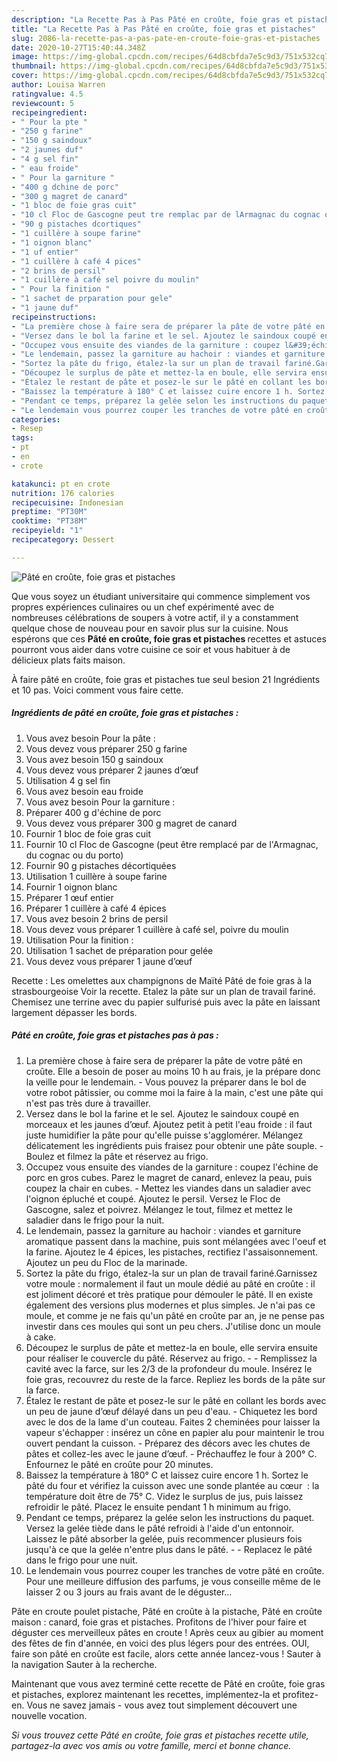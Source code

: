 ```yaml
---
description: "La Recette Pas à Pas Pâté en croûte, foie gras et pistaches"
title: "La Recette Pas à Pas Pâté en croûte, foie gras et pistaches"
slug: 2086-la-recette-pas-a-pas-pate-en-croute-foie-gras-et-pistaches
date: 2020-10-27T15:40:44.348Z
image: https://img-global.cpcdn.com/recipes/64d8cbfda7e5c9d3/751x532cq70/pate-en-croute-foie-gras-et-pistaches-photo-principale-de-la-recette.jpg
thumbnail: https://img-global.cpcdn.com/recipes/64d8cbfda7e5c9d3/751x532cq70/pate-en-croute-foie-gras-et-pistaches-photo-principale-de-la-recette.jpg
cover: https://img-global.cpcdn.com/recipes/64d8cbfda7e5c9d3/751x532cq70/pate-en-croute-foie-gras-et-pistaches-photo-principale-de-la-recette.jpg
author: Louisa Warren
ratingvalue: 4.5
reviewcount: 5
recipeingredient:
- " Pour la pte "
- "250 g farine"
- "150 g saindoux"
- "2 jaunes duf"
- "4 g sel fin"
- " eau froide"
- " Pour la garniture "
- "400 g dchine de porc"
- "300 g magret de canard"
- "1 bloc de foie gras cuit"
- "10 cl Floc de Gascogne peut tre remplac par de lArmagnac du cognac ou du porto"
- "90 g pistaches dcortiques"
- "1 cuillère à soupe farine"
- "1 oignon blanc"
- "1 uf entier"
- "1 cuillère à café 4 pices"
- "2 brins de persil"
- "1 cuillère à café sel poivre du moulin"
- " Pour la finition "
- "1 sachet de prparation pour gele"
- "1 jaune duf"
recipeinstructions:
- "La première chose à faire sera de préparer la pâte de votre pâté en croûte. Elle a besoin de poser au moins 10 h au frais, je la prépare donc la veille pour le lendemain. Vous pouvez la préparer dans le bol de votre robot pâtissier, ou comme moi la faire à la main, c&#39;est une pâte qui n&#39;est pas très dure à travailler."
- "Versez dans le bol la farine et le sel. Ajoutez le saindoux coupé en morceaux et les jaunes d’œuf. Ajoutez petit à petit l&#39;eau froide : il faut juste humidifier la pâte pour qu&#39;elle puisse s&#39;agglomérer. Mélangez délicatement les ingrédients puis fraisez pour obtenir une pâte souple. Boulez et filmez la pâte et réservez au frigo."
- "Occupez vous ensuite des viandes de la garniture : coupez l&#39;échine de porc en gros cubes. Parez le magret de canard, enlevez la peau, puis coupez la chair en cubes. Mettez les viandes dans un saladier avec l&#39;oignon épluché et coupé. Ajoutez le persil. Versez le Floc de Gascogne, salez et poivrez. Mélangez le tout, filmez et mettez le saladier dans le frigo pour la nuit."
- "Le lendemain, passez la garniture au hachoir : viandes et garniture aromatique passent dans la machine, puis sont mélangées avec l&#39;oeuf et la farine. Ajoutez le 4 épices, les pistaches, rectifiez l&#39;assaisonnement. Ajoutez un peu du Floc de la marinade."
- "Sortez la pâte du frigo, étalez-la sur un plan de travail fariné.Garnissez votre moule : normalement il faut un moule dédié au pâté en croûte : il est joliment décoré et très pratique pour démouler le pâté. Il en existe également des versions plus modernes et plus simples. Je n&#39;ai pas ce moule, et comme je ne fais qu&#39;un pâté en croûte par an, je ne pense pas investir dans ces moules qui sont un peu chers. J&#39;utilise donc un moule à cake."
- "Découpez le surplus de pâte et mettez-la en boule, elle servira ensuite pour réaliser le couvercle du pâté. Réservez au frigo.  Remplissez la cavité avec la farce, sur les 2/3 de la profondeur du moule. Insérez le foie gras, recouvrez du reste de la farce. Repliez les bords de la pâte sur la farce."
- "Étalez le restant de pâte et posez-le sur le pâté en collant les bords avec un peu de jaune d’œuf délayé dans un peu d&#39;eau. Chiquetez les bord avec le dos de la lame d&#39;un couteau. Faites 2 cheminées pour laisser la vapeur s&#39;échapper : insérez un cône en papier alu pour maintenir le trou ouvert pendant la cuisson. Préparez des décors avec les chutes de pâtes et collez-les avec le jaune d’œuf.  Préchauffez le four à 200° C. Enfournez le pâté en croûte pour 20 minutes."
- "Baissez la température à 180° C et laissez cuire encore 1 h. Sortez le pâté du four et vérifiez la cuisson avec une sonde plantée au cœur  : la température doit être de 75° C. Videz le surplus de jus, puis laissez refroidir le pâté. Placez le ensuite pendant 1 h minimum au frigo."
- "Pendant ce temps, préparez la gelée selon les instructions du paquet. Versez la gelée tiède dans le pâté refroidi à l&#39;aide d&#39;un entonnoir. Laissez le pâté absorber la gelée, puis recommencer plusieurs fois jusqu&#39;à ce que la gelée n&#39;entre plus dans le pâté.  Replacez le pâté dans le frigo pour une nuit."
- "Le lendemain vous pourrez couper les tranches de votre pâté en croûte. Pour une meilleure diffusion des parfums, je vous conseille même de le laisser 2 ou 3 jours au frais avant de le déguster..."
categories:
- Resep
tags:
- pt
- en
- crote

katakunci: pt en crote 
nutrition: 176 calories
recipecuisine: Indonesian
preptime: "PT30M"
cooktime: "PT38M"
recipeyield: "1"
recipecategory: Dessert

---
```



![Pâté en croûte, foie gras et pistaches](https://img-global.cpcdn.com/recipes/64d8cbfda7e5c9d3/751x532cq70/pate-en-croute-foie-gras-et-pistaches-photo-principale-de-la-recette.jpg)

Que vous soyez un étudiant universitaire qui commence simplement vos propres expériences culinaires ou un chef expérimenté avec de nombreuses célébrations de soupers à votre actif, il y a constamment quelque chose de nouveau pour en savoir plus sur la cuisine. Nous espérons que ces <strong> Pâté en croûte, foie gras et pistaches </strong> recettes et astuces pourront vous aider dans votre cuisine ce soir et vous habituer à de délicieux plats faits maison.

<!--inarticleads1-->

À faire pâté en croûte, foie gras et pistaches tue seul besion 21 Ingrédients et 10 pas. Voici comment vous faire cette.

##### Ingrédients de pâté en croûte, foie gras et pistaches :

1. Vous avez besoin  Pour la pâte :
1. Vous devez vous préparer 250 g farine
1. Vous avez besoin 150 g saindoux
1. Vous devez vous préparer 2 jaunes d’œuf
1. Utilisation 4 g sel fin
1. Vous avez besoin  eau froide
1. Vous avez besoin  Pour la garniture :
1. Préparer 400 g d&#39;échine de porc
1. Vous devez vous préparer 300 g magret de canard
1. Fournir 1 bloc de foie gras cuit
1. Fournir 10 cl Floc de Gascogne (peut être remplacé par de l&#39;Armagnac, du cognac ou du porto)
1. Fournir 90 g pistaches décortiquées
1. Utilisation 1 cuillère à soupe farine
1. Fournir 1 oignon blanc
1. Préparer 1 œuf entier
1. Préparer 1 cuillère à café 4 épices
1. Vous avez besoin 2 brins de persil
1. Vous devez vous préparer 1 cuillère à café sel, poivre du moulin
1. Utilisation  Pour la finition :
1. Utilisation 1 sachet de préparation pour gelée
1. Vous devez vous préparer 1 jaune d’œuf


Recette : Les omelettes aux champignons de Maïté Pâté de foie gras à la strasbourgeoise Voir la recette. Etalez la pâte sur un plan de travail fariné. Chemisez une terrine avec du papier sulfurisé puis avec la pâte en laissant largement dépasser les bords. 

<!--inarticleads2-->

##### Pâté en croûte, foie gras et pistaches pas à pas :

1. La première chose à faire sera de préparer la pâte de votre pâté en croûte. Elle a besoin de poser au moins 10 h au frais, je la prépare donc la veille pour le lendemain. - Vous pouvez la préparer dans le bol de votre robot pâtissier, ou comme moi la faire à la main, c&#39;est une pâte qui n&#39;est pas très dure à travailler.
1. Versez dans le bol la farine et le sel. Ajoutez le saindoux coupé en morceaux et les jaunes d’œuf. Ajoutez petit à petit l&#39;eau froide : il faut juste humidifier la pâte pour qu&#39;elle puisse s&#39;agglomérer. Mélangez délicatement les ingrédients puis fraisez pour obtenir une pâte souple. - Boulez et filmez la pâte et réservez au frigo.
1. Occupez vous ensuite des viandes de la garniture : coupez l&#39;échine de porc en gros cubes. Parez le magret de canard, enlevez la peau, puis coupez la chair en cubes. - Mettez les viandes dans un saladier avec l&#39;oignon épluché et coupé. Ajoutez le persil. Versez le Floc de Gascogne, salez et poivrez. Mélangez le tout, filmez et mettez le saladier dans le frigo pour la nuit.
1. Le lendemain, passez la garniture au hachoir : viandes et garniture aromatique passent dans la machine, puis sont mélangées avec l&#39;oeuf et la farine. Ajoutez le 4 épices, les pistaches, rectifiez l&#39;assaisonnement. Ajoutez un peu du Floc de la marinade.
1. Sortez la pâte du frigo, étalez-la sur un plan de travail fariné.Garnissez votre moule : normalement il faut un moule dédié au pâté en croûte : il est joliment décoré et très pratique pour démouler le pâté. Il en existe également des versions plus modernes et plus simples. Je n&#39;ai pas ce moule, et comme je ne fais qu&#39;un pâté en croûte par an, je ne pense pas investir dans ces moules qui sont un peu chers. J&#39;utilise donc un moule à cake.
1. Découpez le surplus de pâte et mettez-la en boule, elle servira ensuite pour réaliser le couvercle du pâté. Réservez au frigo. -  - Remplissez la cavité avec la farce, sur les 2/3 de la profondeur du moule. Insérez le foie gras, recouvrez du reste de la farce. Repliez les bords de la pâte sur la farce.
1. Étalez le restant de pâte et posez-le sur le pâté en collant les bords avec un peu de jaune d’œuf délayé dans un peu d&#39;eau. - Chiquetez les bord avec le dos de la lame d&#39;un couteau. Faites 2 cheminées pour laisser la vapeur s&#39;échapper : insérez un cône en papier alu pour maintenir le trou ouvert pendant la cuisson. - Préparez des décors avec les chutes de pâtes et collez-les avec le jaune d’œuf.  - Préchauffez le four à 200° C. Enfournez le pâté en croûte pour 20 minutes.
1. Baissez la température à 180° C et laissez cuire encore 1 h. Sortez le pâté du four et vérifiez la cuisson avec une sonde plantée au cœur  : la température doit être de 75° C. Videz le surplus de jus, puis laissez refroidir le pâté. Placez le ensuite pendant 1 h minimum au frigo.
1. Pendant ce temps, préparez la gelée selon les instructions du paquet. Versez la gelée tiède dans le pâté refroidi à l&#39;aide d&#39;un entonnoir. Laissez le pâté absorber la gelée, puis recommencer plusieurs fois jusqu&#39;à ce que la gelée n&#39;entre plus dans le pâté. -  - Replacez le pâté dans le frigo pour une nuit.
1. Le lendemain vous pourrez couper les tranches de votre pâté en croûte. Pour une meilleure diffusion des parfums, je vous conseille même de le laisser 2 ou 3 jours au frais avant de le déguster...


Pâte en croute poulet pistache, Pâté en croûte à la pistache, Pâté en croûte maison : canard, foie gras et pistaches. Profitons de l&#39;hiver pour faire et déguster ces merveilleux pâtes en croute ! Après ceux au gibier au moment des fêtes de fin d&#39;année, en voici des plus légers pour des entrées. OUI, faire son pâté en croûte est facile, alors cette année lancez-vous ! Sauter à la navigation Sauter à la recherche. 

<!--inarticleads1-->

<p>
Maintenant que vous avez terminé cette recette de Pâté en croûte, foie gras et pistaches, explorez maintenant les recettes, implémentez-la et profitez-en. Vous ne savez jamais - vous avez tout simplement découvert une nouvelle vocation.
</p>

<p>
<i>Si vous trouvez cette Pâté en croûte, foie gras et pistaches recette utile, partagez-la avec vos amis ou votre famille, merci et bonne chance.</i>
</p>
